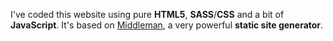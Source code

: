 I've coded this website using pure **HTML5**, **SASS**/**CSS** and a bit of **JavaScript**.
It's based on [Middleman](http://middlemanapp.com/), a very powerful **static site generator**.